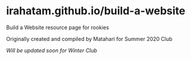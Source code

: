 # irahatam.github.io/build-a-website
Build a Website resource page for rookies

Originally created and compiled by Matahari for Summer 2020 Club

*Will be updated soon for Winter Club*
